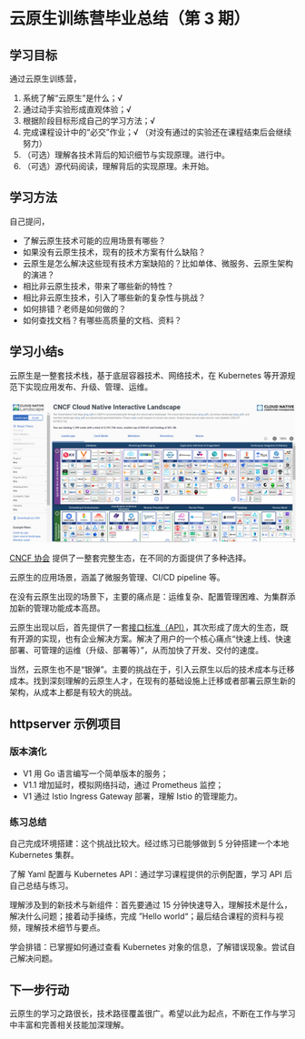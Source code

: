 # 云原生训练营毕业总结（第 3 期）

## 学习目标

通过云原生训练营，

1. 系统了解“云原生”是什么；√
2. 通过动手实验形成直观体验；√
3. 根据阶段目标形成自己的学习方法；√
4. 完成课程设计中的“必交”作业；√ （对没有通过的实验还在课程结束后会继续努力）
5. （可选）理解各技术背后的知识细节与实现原理。进行中。
6. （可选）源代码阅读，理解背后的实现原理。未开始。

## 学习方法

自己提问，

- 了解云原生技术可能的应用场景有哪些？
- 如果没有云原生技术，现有的技术方案有什么缺陷？
- 云原生是怎么解决这些现有技术方案缺陷的？比如单体、微服务、云原生架构的演进？
- 相比非云原生技术，带来了哪些新的特性？
- 相比非云原生技术，引入了哪些新的复杂性与挑战？
- 如何排错？老师是如何做的？
- 如何查找文档？有哪些高质量的文档、资料？

## 学习小结s

云原生是一整套技术栈，基于底层容器技术、网络技术，在 Kubernetes 等开源规范下实现应用发布、升级、管理、运维。

![](httpserver/images/cncf.png)

[CNCF 协会][1] 提供了一整套完整生态，在不同的方面提供了多种选择。

云原生的应用场景，涵盖了微服务管理、CI/CD pipeline 等。

在没有云原生出现的场景下，主要的痛点是：运维复杂、配置管理困难、为集群添加新的管理功能成本高昂。

云原生出现以后，首先提供了一套[接口标准（API）][2]，其次形成了庞大的生态，既有开源的实现，也有企业解决方案。解决了用户的一个核心痛点“快速上线、快速部署、可管理的运维（升级、部署等）”，从而加快了开发、交付的速度。

当然，云原生也不是“银弹”。主要的挑战在于，引入云原生以后的技术成本与迁移成本。找到深刻理解的云原生人才，在现有的基础设施上迁移或者部署云原生新的架构，从成本上都是有较大的挑战。

## httpserver 示例项目

### 版本演化

- V1 用 Go 语言编写一个简单版本的服务；
- V1.1 增加延时，模拟网络抖动，通过 Prometheus 监控；
- V1 通过 Istio Ingress Gateway 部署，理解 Istio 的管理能力。

### 练习总结

自己完成环境搭建：这个挑战比较大。经过练习已能够做到 5 分钟搭建一个本地 Kubernetes 集群。

了解 Yaml 配置与 Kubernetes API：通过学习课程提供的示例配置，学习 API 后自己总结与练习。

理解涉及到的新技术与新组件：首先要通过 15 分钟快速导入，理解技术是什么，解决什么问题；接着动手操练，完成 ”Hello world“；最后结合课程的资料与视频，理解技术细节与要点。

学会排错：已掌握如何通过查看 Kubernetes 对象的信息，了解错误现象。尝试自己解决问题。

## 下一步行动

云原生的学习之路很长，技术路径覆盖很广。希望以此为起点，不断在工作与学习中丰富和完善相关技能加深理解。

[1]: https://landscape.cncf.io/
[2]: https://kubernetes.io/docs/reference/using-api/
